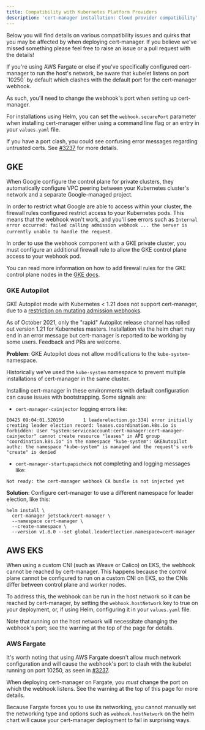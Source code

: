 ```yaml
---
title: Compatibility with Kubernetes Platform Providers
description: 'cert-manager installation: Cloud provider compatibility'
---
```


Below you will find details on various compatibility issues and quirks that you
may be affected by when deploying cert-manager. If you believe we've missed something
please feel free to raise an issue or a pull request with the details!

<div className="alert">
If you're using AWS Fargate or else if you've specifically configured
cert-manager to run the host's network, be aware that kubelet listens on port
`10250` by default which clashes with the default port for the cert-manager
webhook.

As such, you'll need to change the webhook's port when setting up cert-manager.

For installations using Helm, you can set the `webhook.securePort` parameter
when installing cert-manager either using a command line flag or an entry in
your `values.yaml` file.

If you have a port clash, you could see confusing error messages regarding
untrusted certs. See [#3237](https://github.com/cert-manager/cert-manager/issues/3237)
for more details.
</div>

## GKE

When Google configure the control plane for private clusters, they automatically
configure VPC peering between your Kubernetes cluster's network and a separate
Google-managed project.

In order to restrict what Google are able to access within your cluster, the
firewall rules configured restrict access to your Kubernetes pods. This means
that the webhook won't work, and you'll see errors such as
`Internal error occurred: failed calling admission webhook ... the server is
currently unable to handle the request`.

In order to use the webhook component with a GKE private cluster, you must
configure an additional firewall rule to allow the GKE control plane access to
your webhook pod.

You can read more information on how to add firewall rules for the GKE control
plane nodes in the [GKE
docs](https://cloud.google.com/kubernetes-engine/docs/how-to/private-clusters#add_firewall_rules).


### GKE Autopilot

GKE Autopilot mode with Kubernetes < 1.21 does not support cert-manager,
due to a [restriction on mutating admission webhooks](https://github.com/cert-manager/cert-manager/issues/3717).

As of October 2021, only the "rapid" Autopilot release channel has rolled
out version 1.21 for Kubernetes masters. Installation via the helm chart
may end in an error message but cert-manager is reported to be working by
some users. Feedback and PRs are welcome.

**Problem**: GKE Autopilot does not allow modifications to the `kube-system`-namespace.

Historically we've used the `kube-system` namespace to prevent multiple installations of cert-manager in the same cluster.

Installing cert-manager in these environments with default configuration can cause issues with bootstrapping.
Some signals are:

* `cert-manager-cainjector` logging errors like:

```text
E0425 09:04:01.520150       1 leaderelection.go:334] error initially creating leader election record: leases.coordination.k8s.io is forbidden: User "system:serviceaccount:cert-manager:cert-manager-cainjector" cannot create resource "leases" in API group "coordination.k8s.io" in the namespace "kube-system": GKEAutopilot authz: the namespace "kube-system" is managed and the request's verb "create" is denied
```

* `cert-manager-startupapicheck` not completing and logging messages like:

```text
Not ready: the cert-manager webhook CA bundle is not injected yet
```

**Solution**: Configure cert-manager to use a different namespace for leader election, like this:

```console
helm install \
  cert-manager jetstack/cert-manager \
  --namespace cert-manager \
  --create-namespace \
  --version v1.8.0 --set global.leaderElection.namespace=cert-manager
```

## AWS EKS

When using a custom CNI (such as Weave or Calico) on EKS, the webhook cannot be
reached by cert-manager. This happens because the control plane cannot be
configured to run on a custom CNI on EKS, so the CNIs differ between control
plane and worker nodes.

To address this, the webhook can be run in the host network so it can be reached
by cert-manager, by setting the `webhook.hostNetwork` key to true on your
deployment, or, if using Helm, configuring it in your `values.yaml` file.

Note that running on the host network will necessitate changing the webhook's
port; see the warning at the top of the page for details.

### AWS Fargate

It's worth noting that using AWS Fargate doesn't allow much network configuration and
will cause the webhook's port to clash with the kubelet running on port 10250, as seen
in [#3237](https://github.com/cert-manager/cert-manager/issues/3237).

When deploying cert-manager on Fargate, you _must_ change the port on which
the webhook listens. See the warning at the top of this page for more details.

Because Fargate forces you to use its networking, you cannot manually set the networking
type and options such as `webhook.hostNetwork` on the helm chart will cause your
cert-manager deployment to fail in surprising ways.
